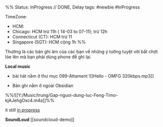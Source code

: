 %%
Status: InProgress 							// DONE, Delay
tags: #newbie #InProgress 

TimeZone: 
- HCM: 
- Chicago: HCM trừ 11h ( 14-03 to 07-11); trừ 12h
- Connecticut (CT): HCM trừ 11 
- Singapore (SGT): HCM cộng 1h
%%


Thường là các bản ghi âm của các bạn về những ý tưởng tuyệt vời bất chợt lóe lên mà bạn phải dùng phone để ghi lại. 

**Local music** 

- bài hát nằm ở thư mục 099-Attament
![[Hello - OMFG 320kbps.mp3]]

- Bản ghi nằm ở ngoài Obsidian

%%![[Y:/Music/trung/Gap-nguoi-dung-luc-Feng-Timo-kjAJehgOxc4.m4a]]%%

it still [in propress](https://forum.obsidian.md/t/transclude-embed-external-files-present-on-the-computer/16389/23) 

**SoundLoud** [[soundcloud-demo]]
